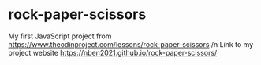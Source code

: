 # rock-paper-scissors
My first JavaScript project from https://www.theodinproject.com/lessons/rock-paper-scissors /n
Link to my project website https://nben2021.github.io/rock-paper-scissors/
